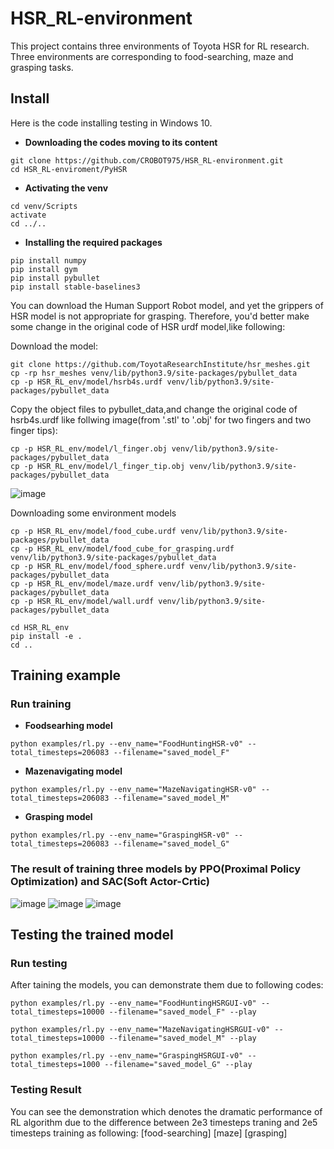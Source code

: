 # HSR_RL-environment
This project contains three environments of Toyota HSR for RL research. Three environments are corresponding to food-searching, maze and grasping tasks. 

## Install
Here is the code installing testing in Windows 10.

* **Downloading the codes moving to its content**
```
git clone https://github.com/CROBOT975/HSR_RL-environment.git
cd HSR_RL-enviroment/PyHSR
```
* **Activating the venv**
```
cd venv/Scripts
activate
cd ../..
```
* **Installing the required packages**
```
pip install numpy
pip install gym
pip install pybullet
pip install stable-baselines3
```
You can download the Human Support Robot model, and yet the grippers of HSR model is not appropriate for grasping. Therefore, you'd better make some change in the original code of HSR urdf model,like following:

Download the model:
```
git clone https://github.com/ToyotaResearchInstitute/hsr_meshes.git
cp -rp hsr_meshes venv/lib/python3.9/site-packages/pybullet_data
cp -p HSR_RL_env/model/hsrb4s.urdf venv/lib/python3.9/site-packages/pybullet_data
```

Copy the object files to pybullet_data,and change the original code of hsrb4s.urdf like follwing image(from '.stl' to '.obj' for two fingers and two finger tips):
```
cp -p HSR_RL_env/model/l_finger.obj venv/lib/python3.9/site-packages/pybullet_data
cp -p HSR_RL_env/model/l_finger_tip.obj venv/lib/python3.9/site-packages/pybullet_data
```
![image](https://user-images.githubusercontent.com/74949016/158175114-b5d332d0-d1c8-454c-8748-2076c1e45474.png)

Downloading some environment models
```
cp -p HSR_RL_env/model/food_cube.urdf venv/lib/python3.9/site-packages/pybullet_data
cp -p HSR_RL_env/model/food_cube_for_grasping.urdf venv/lib/python3.9/site-packages/pybullet_data
cp -p HSR_RL_env/model/food_sphere.urdf venv/lib/python3.9/site-packages/pybullet_data
cp -p HSR_RL_env/model/maze.urdf venv/lib/python3.9/site-packages/pybullet_data
cp -p HSR_RL_env/model/wall.urdf venv/lib/python3.9/site-packages/pybullet_data

cd HSR_RL_env
pip install -e .
cd ..
```

## Training example
### Run training
* **Foodsearhing model**
```
python examples/rl.py --env_name="FoodHuntingHSR-v0" --total_timesteps=206083 --filename="saved_model_F"
```
* **Mazenavigating model**
```
python examples/rl.py --env_name="MazeNavigatingHSR-v0" --total_timesteps=206083 --filename="saved_model_M"
```
* **Grasping model**
```
python examples/rl.py --env_name="GraspingHSR-v0" --total_timesteps=206083 --filename="saved_model_G"
```
### The result of training three models by PPO(Proximal Policy Optimization) and SAC(Soft Actor-Crtic)
![image](https://user-images.githubusercontent.com/74949016/158178385-d3486bed-b6c0-4861-9b4c-3135e591ec91.png)
![image](https://user-images.githubusercontent.com/74949016/158179067-ff4fc10b-38b0-4eee-b46e-d25792936fcd.png)
![image](https://user-images.githubusercontent.com/74949016/158179211-55f1e75e-48e2-466d-8f6a-8fed1f599302.png)


## Testing the trained model
### Run testing
After taining the models, you can demonstrate them due to following codes:
```
python examples/rl.py --env_name="FoodHuntingHSRGUI-v0" --total_timesteps=10000 --filename="saved_model_F" --play
```
```
python examples/rl.py --env_name="MazeNavigatingHSRGUI-v0" --total_timesteps=10000 --filename="saved_model_M" --play
```
```
python examples/rl.py --env_name="GraspingHSRGUI-v0" --total_timesteps=1000 --filename="saved_model_G" --play
```
### Testing Result
You can see the demonstration which denotes the dramatic performance of RL algorithm due to the difference between 2e3 timesteps traning and  2e5 timesteps training as following:
[food-searching]
[maze]
[grasping]
